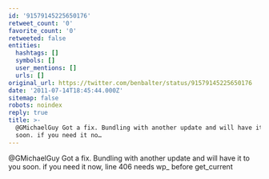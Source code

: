 ```yaml
---
id: '91579145225650176'
retweet_count: '0'
favorite_count: '0'
retweeted: false
entities:
  hashtags: []
  symbols: []
  user_mentions: []
  urls: []
original_url: https://twitter.com/benbalter/status/91579145225650176
date: '2011-07-14T18:45:44.000Z'
sitemap: false
robots: noindex
reply: true
title: >-
  @GMichaelGuy Got a fix. Bundling with another update and will have it to you
  soon. if you need it no…
---
```


@GMichaelGuy Got a fix. Bundling with another update and will have it to you soon. if you need it now, line 406 needs wp_ before get_current
